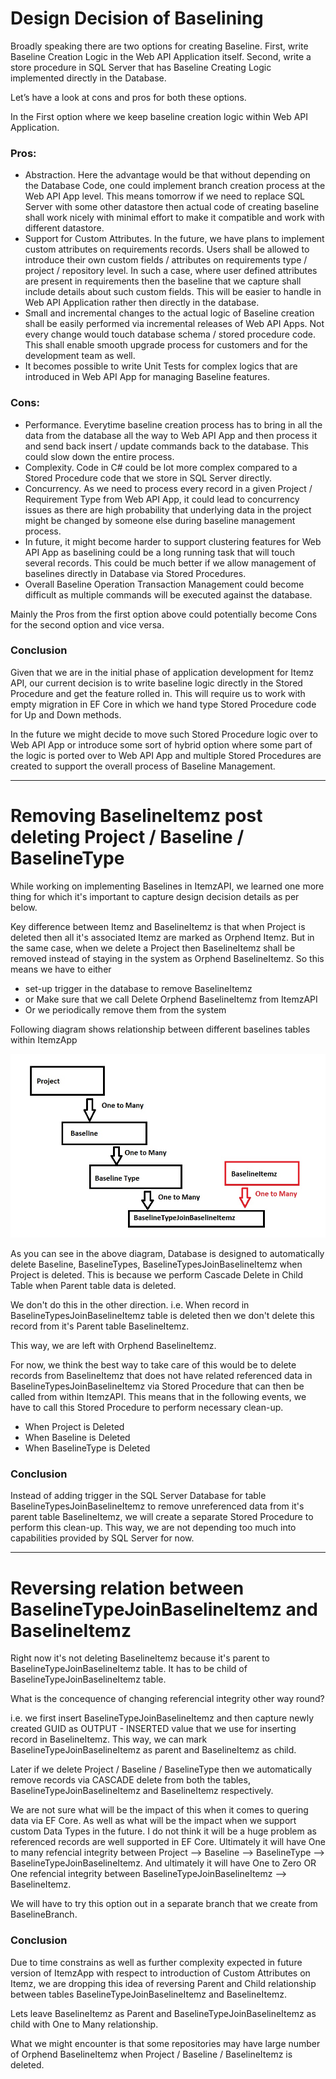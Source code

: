 ﻿
# Design Decision of Baselining

Broadly speaking there are two options for creating Baseline. First, write Baseline Creation Logic in the Web API Application itself. Second, write a store procedure in SQL Server that has Baseline Creating Logic implemented directly in the Database.

Let’s have a look at cons and pros for both these options.

In the First option where we keep baseline creation logic within Web API Application.

### Pros:

-	Abstraction. Here the advantage would be that without depending on the Database Code, one could implement branch creation process at the Web API App level. This means tomorrow if we need to replace SQL Server with some other datastore then actual code of creating baseline shall work nicely with minimal effort to make it compatible and work with different datastore. 
-	Support for Custom Attributes. In the future, we have plans to implement custom attributes on requirements records. Users shall be allowed to introduce their own custom fields / attributes on requirements type / project / repository level. In such a case, where user defined attributes are present in requirements then the baseline that we capture shall include details about such custom fields. This will be easier to handle in Web API Application rather then directly in the database.
-	Small and incremental changes to the actual logic of Baseline creation shall be easily performed via incremental releases of Web API Apps. Not every change would touch database schema / stored procedure code. This shall enable smooth upgrade process for customers and for the development team as well.
-	It becomes possible to write Unit Tests for complex logics that are introduced in Web API App for managing Baseline features. 

### Cons:

-	Performance. Everytime baseline creation process has to bring in all the data from the database all the way to Web API App and then process it and send back insert / update commands back to the database. This could slow down the entire process.
-	Complexity. Code in C# could be lot more complex compared to a Stored Procedure code that we store in SQL Server directly.
-	Concurrency. As we need to process every record in a given Project / Requirement Type from Web API App, it could lead to concurrency issues as there are high probability that underlying data in the project might be changed by someone else during baseline management process.
-	In future, it might become harder to support clustering features for Web API App as baselining could be a long running task that will touch several records. This could be much better if we allow management of baselines directly in Database via Stored Procedures.
-	Overall Baseline Operation Transaction Management could become difficult as multiple commands will be executed against the database. 

Mainly the Pros from the first option above could potentially become Cons for the second option and vice versa.

### Conclusion
Given that we are in the initial phase of application development for Itemz API, our current decision is to write baseline logic directly in the Stored Procedure and get the feature rolled in. This will require us to work with empty migration in EF Core in which we hand type Stored Procedure code for Up and Down methods. 

In the future we might decide to move such Stored Procedure logic over to Web API App or introduce some sort of hybrid option where some part of the logic is ported over to Web API App and multiple Stored Procedures are created to support the overall process of Baseline Management.

---

# Removing BaselineItemz post deleting Project / Baseline / BaselineType
While working on implementing Baselines in ItemzAPI, we learned one more thing for which it's important to capture design decision details as per below.


Key difference between Itemz and BaselineItemz is that when Project is deleted then all it's associated Itemz are marked as Orphend Itemz. But in the same case, when we delete a Project then BaselineItemz shall be removed instead of staying in the system as Orphend BaselineItemz. So this means we have to either 
 - set-up trigger in the database to remove BaselineItemz
 - or Make sure that we call Delete Orphend BaselineItemz from ItemzAPI
 - Or we periodically remove them from the system

Following diagram shows relationship between different baselines tables within ItemzApp

![Baseline Tables Relationships](./BaselineTablesRelationships.jpg)

As you can see in the above diagram, Database is designed to automatically delete Baseline, BaselineTypes, BaselineTypesJoinBaselineItemz when Project is deleted. This is because we perform Cascade Delete in Child Table when Parent table data is deleted.

We don't do this in the other direction. i.e. When record in BaselineTypesJoinBaselineItemz table is deleted then we don't delete this record from it's Parent table BaselineItemz. 

This way, we are left with Orphend BaselineItemz. 

For now, we think the best way to take care of this would be to delete records from BaselineItemz that does not have related referenced data in BaselineTypesJoinBaselineItemz via Stored Procedure that can then be called from within ItemzAPI. This means that in the following events, we have to call this Stored Procedure to perform necessary clean-up.

 - When Project is Deleted
 - When Baseline is Deleted
 - When BaselineType is Deleted

### Conclusion
Instead of adding trigger in the SQL Server Database for table BaselineTypesJoinBaselineItemz to remove unreferenced data from it's parent table BaselineItemz, we will create a separate Stored Procedure to perform this clean-up. This way, we are not depending too much into capabilities provided by SQL Server for now.

---
# Reversing relation between BaselineTypeJoinBaselineItemz and BaselineItemz

Right now it's not deleting BaselineItemz because it's parent to BaselineTypeJoinBaselineItemz table. It has to be child of BaselineTypeJoinBaselineItemz table. 

What is the concequence of changing referencial integrity other way round?

i.e. we first insert BaselineTypeJoinBaselineItemz and then capture newly created GUID as OUTPUT - INSERTED value that we use for inserting record in BaselineItemz. This way, we can mark BaselineTypeJoinBaselineItemz as parent and BaselineItemz as child. 

Later if we delete Project / Baseline / BaselineType then we automatically remove records via CASCADE delete from both the tables, BaselineTypeJoinBaselineItemz and BaselineItemz respectively. 

We are not sure what will be the impact of this when it comes to quering data via EF Core. As well as what will be the impact when we support custom Data Types in the future. I do not think it will be a huge problem as referenced records are well supported in EF Core. Ultimately it will have One to many refencial integrity between Project --> Baseline --> BaselineType --> BaselineTypeJoinBaselineItemz. And ultimately it will have One to Zero OR One  refencial integrity between  BaselineTypeJoinBaselineItemz --> BaselineItemz.

We will have to try this option out in a separate branch that we create from BaselineBranch. 

### Conclusion

Due to time constrains as well as further complexity expected in future version of ItemzApp with respect to introduction of Custom Attributes on Itemz, we are dropping this idea of reversing Parent and Child relationship between tables  BaselineTypeJoinBaselineItemz and BaselineItemz. 

Lets leave BaselineItemz as Parent and BaselineTypeJoinBaselineItemz as child with One to Many relationship. 

What we might encounter is that some repositories may have large number of Orphend BaselineItemz when Project / Baseline / BaselineItemz is deleted. 








